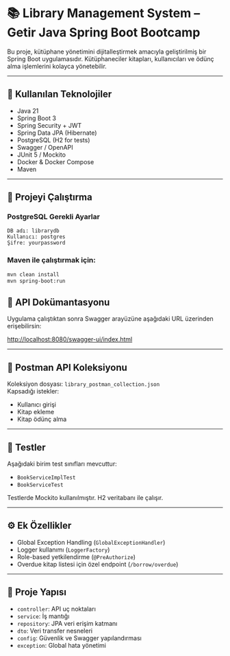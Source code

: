 # 📚 Library Management System – Getir Java Spring Boot Bootcamp

Bu proje, kütüphane yönetimini dijitalleştirmek amacıyla geliştirilmiş bir Spring Boot uygulamasıdır. Kütüphaneciler kitapları, kullanıcıları ve ödünç alma işlemlerini kolayca yönetebilir.

---

## 🔧 Kullanılan Teknolojiler
- Java 21
- Spring Boot 3
- Spring Security + JWT
- Spring Data JPA (Hibernate)
- PostgreSQL (H2 for tests)
- Swagger / OpenAPI
- JUnit 5 / Mockito
- Docker & Docker Compose
- Maven

---

## 🚀 Projeyi Çalıştırma

### PostgreSQL Gerekli Ayarlar
```
DB adı: librarydb
Kullanıcı: postgres
Şifre: yourpassword
```

### Maven ile çalıştırmak için:
```bash
mvn clean install
mvn spring-boot:run
```


## 📘 API Dokümantasyonu
Uygulama çalıştıktan sonra Swagger arayüzüne aşağıdaki URL üzerinden erişebilirsin:

[http://localhost:8080/swagger-ui/index.html](http://localhost:8080/swagger-ui/index.html)

---

## 📮 Postman API Koleksiyonu
Koleksiyon dosyası: `library_postman_collection.json`  
Kapsadığı istekler:
- Kullanıcı girişi
- Kitap ekleme
- Kitap ödünç alma

---

## 🧪 Testler
Aşağıdaki birim test sınıfları mevcuttur:
- `BookServiceImplTest`
- `BookServiceTest`

Testlerde Mockito kullanılmıştır. H2 veritabanı ile çalışır.

---

## ⚙️ Ek Özellikler

- Global Exception Handling (`GlobalExceptionHandler`)
- Logger kullanımı (`LoggerFactory`)
- Role-based yetkilendirme (`@PreAuthorize`)
- Overdue kitap listesi için özel endpoint (`/borrow/overdue`)

---

## 📁 Proje Yapısı
- `controller`: API uç noktaları
- `service`: İş mantığı
- `repository`: JPA veri erişim katmanı
- `dto`: Veri transfer nesneleri
- `config`: Güvenlik ve Swagger yapılandırması
- `exception`: Global hata yönetimi
